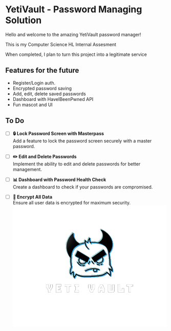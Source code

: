 
# YetiVault - Password Managing Solution

Hello and welcome to the amazing YetiVault password manager!

This is my Computer Science HL Internal Assesment

When completed, I plan to turn this project into a legitimate service
## Features for the future

- Register/Login auth.
- Encrypted password saving
- Add, edit, delete saved passwords
- Dashboard with HaveIBeenPwned API
- Fun mascot and UI

## To Do

- [ ] **🔒 Lock Password Screen with Masterpass**  
  Add a feature to lock the password screen securely with a master password.

- [ ] **✏️ Edit and Delete Passwords**  
  Implement the ability to edit and delete passwords for better management.

- [ ] **📊 Dashboard with Password Health Check**  
  Create a dashboard to check if your passwords are compromised.

- [ ] **🔐 Encrypt All Data**  
  Ensure all user data is encrypted for maximum security.
![Logo](https://raw.githubusercontent.com/Najjad/YetiVault/main/static/YETIVAULTLOGO.png)

